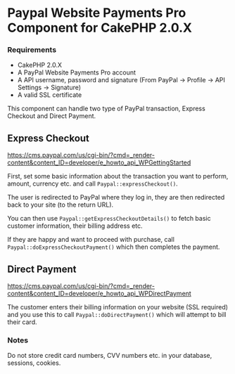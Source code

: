 # Paypal Website Payments Pro Component for CakePHP 2.0.X

### Requirements

* CakePHP 2.0.X
* A PayPal Website Payments Pro account
* A API username, password and signature (From PayPal -> Profile -> API Settings -> Signature)
* A valid SSL certificate

This component can handle two type of PayPal transaction, Express Checkout and Direct Payment.

## Express Checkout

https://cms.paypal.com/us/cgi-bin/?cmd=_render-content&content_ID=developer/e_howto_api_WPGettingStarted

First, set some basic information about the transaction you want to perform, amount, currency etc. and call `Paypal::expressCheckout()`. 

The user is redirected to PayPal where they log in, they are then redirected back to your site (to the return URL).

You can then use `Paypal::getExpressCheckoutDetails()` to fetch basic customer information, their billing address etc.

If they are happy and want to proceed with purchase, call `Paypal::doExpressCheckoutPayment()` which then completes the payment.

## Direct Payment

https://cms.paypal.com/us/cgi-bin/?cmd=_render-content&content_ID=developer/e_howto_api_WPDirectPayment

The customer enters their billing information on your website (SSL required) and you use this to call `Paypal::doDirectPayment()` which will attempt to bill their card.

### Notes

Do not store credit card numbers, CVV numbers etc. in your database, sessions, cookies.


